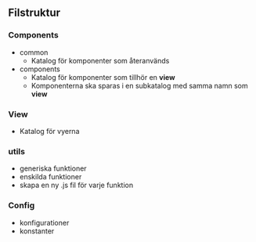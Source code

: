 ## Filstruktur
### Components
- common
	- Katalog för komponenter som återanvänds
- components
	- Katalog för komponenter som tillhör en **view**
	- Komponenterna ska sparas i en subkatalog med samma namn som **view**

### View
- Katalog för vyerna

### utils
- generiska funktioner
- enskilda funktioner
- skapa en ny .js fil för varje funktion

### Config
- konfigurationer
- konstanter
